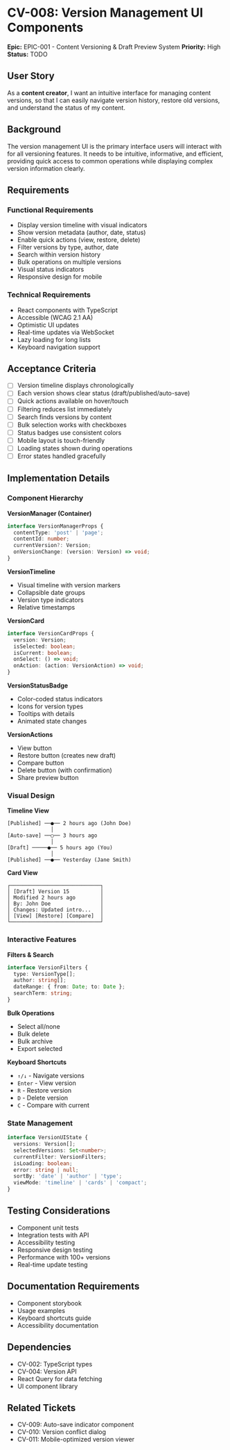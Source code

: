 # CV-008: Version Management UI Components

**Epic:** EPIC-001 - Content Versioning & Draft Preview System
**Priority:** High
**Status:** TODO

## User Story
As a **content creator**, I want an intuitive interface for managing content versions, so that I can easily navigate version history, restore old versions, and understand the status of my content.

## Background
The version management UI is the primary interface users will interact with for all versioning features. It needs to be intuitive, informative, and efficient, providing quick access to common operations while displaying complex version information clearly.

## Requirements

### Functional Requirements
- Display version timeline with visual indicators
- Show version metadata (author, date, status)
- Enable quick actions (view, restore, delete)
- Filter versions by type, author, date
- Search within version history
- Bulk operations on multiple versions
- Visual status indicators
- Responsive design for mobile

### Technical Requirements
- React components with TypeScript
- Accessible (WCAG 2.1 AA)
- Optimistic UI updates
- Real-time updates via WebSocket
- Lazy loading for long lists
- Keyboard navigation support

## Acceptance Criteria
- [ ] Version timeline displays chronologically
- [ ] Each version shows clear status (draft/published/auto-save)
- [ ] Quick actions available on hover/touch
- [ ] Filtering reduces list immediately
- [ ] Search finds versions by content
- [ ] Bulk selection works with checkboxes
- [ ] Status badges use consistent colors
- [ ] Mobile layout is touch-friendly
- [ ] Loading states shown during operations
- [ ] Error states handled gracefully

## Implementation Details

### Component Hierarchy

**VersionManager (Container)**
```typescript
interface VersionManagerProps {
  contentType: 'post' | 'page';
  contentId: number;
  currentVersion?: Version;
  onVersionChange: (version: Version) => void;
}
```

**VersionTimeline**
- Visual timeline with version markers
- Collapsible date groups
- Version type indicators
- Relative timestamps

**VersionCard**
```typescript
interface VersionCardProps {
  version: Version;
  isSelected: boolean;
  isCurrent: boolean;
  onSelect: () => void;
  onAction: (action: VersionAction) => void;
}
```

**VersionStatusBadge**
- Color-coded status indicators
- Icons for version types
- Tooltips with details
- Animated state changes

**VersionActions**
- View button
- Restore button (creates new draft)
- Compare button
- Delete button (with confirmation)
- Share preview button

### Visual Design

**Timeline View**
```
[Published] ──●── 2 hours ago (John Doe)
              │
[Auto-save] ──○── 3 hours ago
              │
[Draft] ─────●── 5 hours ago (You)
              │
[Published] ──●── Yesterday (Jane Smith)
```

**Card View**
```
┌─────────────────────────────┐
│ [Draft] Version 15          │
│ Modified 2 hours ago        │
│ By: John Doe                │
│ Changes: Updated intro...   │
│ [View] [Restore] [Compare]  │
└─────────────────────────────┘
```

### Interactive Features

**Filters & Search**
```typescript
interface VersionFilters {
  type: VersionType[];
  author: string[];
  dateRange: { from: Date; to: Date };
  searchTerm: string;
}
```

**Bulk Operations**
- Select all/none
- Bulk delete
- Bulk archive
- Export selected

**Keyboard Shortcuts**
- `↑/↓` - Navigate versions
- `Enter` - View version
- `R` - Restore version
- `D` - Delete version
- `C` - Compare with current

### State Management
```typescript
interface VersionUIState {
  versions: Version[];
  selectedVersions: Set<number>;
  currentFilter: VersionFilters;
  isLoading: boolean;
  error: string | null;
  sortBy: 'date' | 'author' | 'type';
  viewMode: 'timeline' | 'cards' | 'compact';
}
```

## Testing Considerations
- Component unit tests
- Integration tests with API
- Accessibility testing
- Responsive design testing
- Performance with 100+ versions
- Real-time update testing

## Documentation Requirements
- Component storybook
- Usage examples
- Keyboard shortcuts guide
- Accessibility documentation

## Dependencies
- CV-002: TypeScript types
- CV-004: Version API
- React Query for data fetching
- UI component library

## Related Tickets
- CV-009: Auto-save indicator component
- CV-010: Version conflict dialog
- CV-011: Mobile-optimized version viewer